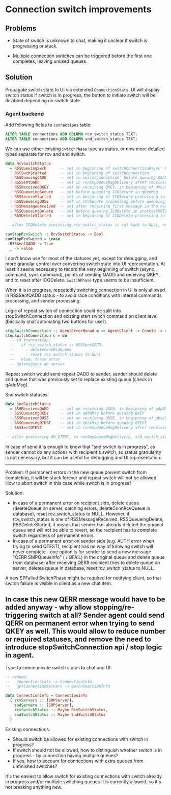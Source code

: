 # Connection switch improvements

## Problems

- State of switch is unknown to chat, making it unclear if switch is progressing or stuck.

- Multiple connection switches can be triggered before the first one completes, leaving unused queues.

## Solution

Propagate switch state to UI via extended `ConnectionStats`. UI will display switch status if switch is in progress, the button to initiate switch will be disabled depending on switch state.

### Agent backend

Add following fields to `connections` table:

```sql
ALTER TABLE connections ADD COLUMN rcv_switch_status TEXT;
ALTER TABLE connections ADD COLUMN snd_switch_status TEXT;
```

We can use either existing `SwitchPhase` type as status, or new more detailed types separate for rcv and snd switch.

```haskell
data RcvSwitchStatus
  = RSSQueuingSwch      -- set in beginning of switchConnectionAsync' before queueing SWCH command
  | RSSSwchStarted      -- set in beginning of switchConnection'
  | RSSQueuingQADD      -- set in switchConnection' before queuing QADD
  | RSSSentQADD         -- set in runSmpQueueMsgDelivery after receiving Right in response to sending QADD
  | RSSReceivedQKEY     -- set on receiving QKEY, in beginning of qKeyMsg
  | RSSQueueingSecure   -- set before queueing ICQSecure in qKeyMsg
  | RSSSecureStarted    -- set in beginning of ICQSecure processing in runCommandProcessing
  | RSSQueueingQUSE     -- set in ICQSecure processing before queueing QUSE
  | RSSMessageReceived  -- set after receiving first message in the new queue (processSMPTransmission, setRcvQueuePrimary)
  | RSSQueueingDelete   -- set before queuing ICQDelete in processSMPTransmission
  | RSSDeleteStarted    -- set in beginning of ICQDelete processing in runCommandProcessing

-- after ICQDelete processing rcv_switch_status is set back to NULL, on internal errors as well

canStopRcvSwitch :: RcvSwitchStatus -> Bool
canStopRcvSwitch = \case
  RSSSentQADD -> True
  _ -> False
```

I don't know use for most of the statuses yet, except for debugging, and more granular control over converting switch state into UI representation. At least it seems necessary to record the very beginning of switch (async command, sync command), points of sending QADD and receiving QKEY, and to reset after ICQDelete. `SwitchPhase` type seems to be insufficient.

When it is in progress, repeatedly switching connection in UI is only allowed in RSSSentQADD status - to avoid race conditions with internal commands processing, and sender processing.

Logic of repeat switch of connection could be split into stopSwitchConnection and existing start switch command on client level (basically chat automating two buttons for user).

```haskell
stopSwitchConnection :: AgentErrorMonad m => AgentClient -> ConnId -> m ConnectionStats
stopSwitchConnection c = do
  -- in transaction:
  --   if rcv_switch_status is RSSSentQADD:
  --     - deleteConnRcvQueue
  --     - reset rcv_switch_status to NULL
  --   else: throw error
  -- deleteQueue on server
```

Repeat switch would send repeat QADD to sender, sender should delete snd queue that was previously set to replace existing queue (check in qAddMsg).

Snd switch statuses:

```haskell
data SndSwitchStatus
  = SSSReceivedQADD     -- set on receiving QADD, in beginning of qAddMsg
  | SSSQueueingQKEY     -- set in qAddMsg before queuing QKEY
  | SSSReceivedQUSE     -- set on receiving QUSE, in beginning of qUseMsg
  | SSSQueueingQTEST    -- set in qUseMsg before queuing QTEST
  | SSSSentQTEST        -- set in runSmpQueueMsgDelivery after receiving Right in response to sending QTEST

-- after processing AM_QTEST_ in runSmpQueueMsgDelivery, snd_switch_status is set back to NULL
```

In case of send it is enough to know that "snd switch is in progress", as sender cannot do any actions with recipient's switch, so status granularity is not necessary, but it can be useful for debugging and UI representation.

---
Problem:
If permanent errors in the new queue prevent switch from completing, it will be stuck forever and repeat switch will not be allowed. How to abort switch in this case while switch is in progress?

Solution:
- In case of a permanent error on recipient side, delete queue (deleteQueue on server, catching errors; deleteConnRcvQueue in database), reset rcv_switch_status to NULL. However, if rcv_switch_status is one of RSSMessageReceived, RSSQueueingDelete, RSSDeleteStarted, it means that sender has already deleted the original queue and will not be able to revert, so the recipient has to complete switch regardless of permanent errors.
- In case of a permanent error on sender side (e.g. AUTH error when trying to send QTEST), recipient has no way of knowing switch will never complete - one option is for sender to send a new message "QERR SMPQueueInfo" ( / QFAIL) in the original queue and delete queue from database; after receiving QERR recipient tries to delete queue on server, deletes queue in database, reset rcv_switch_status to NULL.

A new SPFailed SwitchPhase might be required for notifying client, so that switch failure is visible in client as a new chat item.

In case this new QERR message would have to be added anyway - why allow stopping/re-triggering switch at all? Sender agent could send QERR on permanent error when trying to send QKEY as well. This would allow to reduce number or required statuses, and remove the need to introduce stopSwitchConnection api / stop logic in agent.
---

Type to communicate switch status to chat and UI:

```haskell
-- rename:
--   ConnectionStats -> ConnectionInfo,
--   getConnectionServers -> getConnectionInfo

data ConnectionInfo = ConnectionInfo
  { rcvServers :: [SMPServer],
    sndServers :: [SMPServer],
    rcvSwitchStatus :: Maybe RcvSwitchStatus,
    sndSwitchStatus :: Maybe SndSwitchStatus
  }
```

Existing connections:

- Should switch be allowed for existing connections with switch in progress?
- If switch should not be allowed, how to distinguish whether switch is in progress - by connection having multiple queues?
- If yes, how to account for connections with extra queues from unfinished switches?

It's the easiest to allow switch for existing connections with switch already in progress and/or multiple switching queues.It is currently allowed, so it's not breaking anything new.
